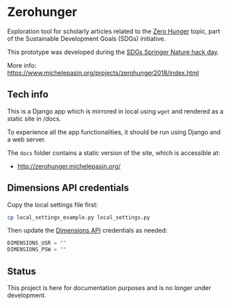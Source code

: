 # Zerohunger

Exploration tool for scholarly articles related to the [Zero Hunger](https://en.wikipedia.org/wiki/Sustainable_Development_Goals#Goal_2:_Zero_hunger) topic, part of the Sustainable Development Goals (SDGs) initiative.

This prototype was developed during the [SDGs Springer Nature hack day](http://www.michelepasin.org/blog/2019/02/11/zero-hunger-hack-day/).

More info: https://www.michelepasin.org/projects/zerohunger2018/index.html


## Tech info

This is a Django app which is mirrored in local using `wget` and rendered as a static site in /docs.

To experience all the app functionalities, it should be run using Django and a web server. 

The `docs` folder contains a static version of the site, which is accessible at: 

* http://zerohunger.michelepasin.org/


## Dimensions API credentials

Copy the local settings file first:

```bash
cp local_settings_example.py local_settings.py
```

Then update the [Dimensions API](https://docs.dimensions.ai/dsl) credentials as needed: 

```python
DIMENSIONS_USR = ""
DIMENSIONS_PSW = ""
```

## Status

This project is here for documentation purposes and is no longer under development.